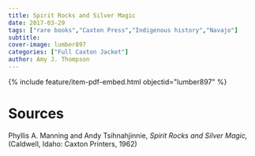 ```yaml
---
title: Spirit Rocks and Silver Magic
date: 2017-03-29
tags: ["rare books","Caxton Press","Indigenous history","Navajo"]
subtitle: 
cover-image: lumber897
categories: ["Full Caxton Jacket"]
author: Amy J. Thompson
---
```


{% include feature/item-pdf-embed.html objectid="lumber897" %}

# Sources

Phyllis A. Manning and Andy Tsihnahjinnie, *Spirit Rocks and Silver Magic,* (Caldwell, Idaho: Caxton Printers, 1962)
